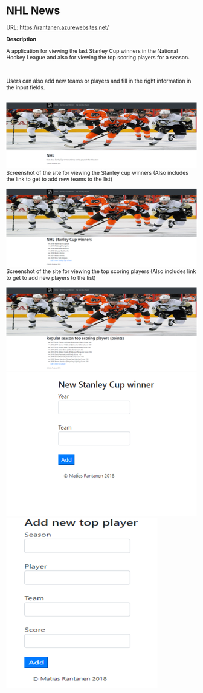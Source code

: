 # NHL News

URL: <a>https://rantanen.azurewebsites.net/</a>

<strong>Description</strong>

A application for viewing the last Stanley Cup winners in the National Hockey League and also for viewing the top scoring players for a season.

<br>

Users can also add new teams or players and fill in the right information in the input fields.

<br>

<img src="https://github.com/matiasrantanen/siteDemo/blob/master/images/image1.PNG" width="600">
Screenshot of the site for viewing the Stanley cup winners (Also includes the link to get to add new teams to the list)
<br>
<br>

<img src="https://github.com/matiasrantanen/siteDemo/blob/master/images/image2.PNG" width="600">
Screenshot of the site for viewing the top scoring players (Also includes link to get to add new players to the list)
<br>
<br>

<img src="https://github.com/matiasrantanen/siteDemo/blob/master/images/image3.PNG" width="600">

<br>

<img src="https://github.com/matiasrantanen/siteDemo/blob/master/images/image4.PNG" width="600">

<img src="https://github.com/matiasrantanen/siteDemo/blob/master/images/image5.PNG" width="400" height="450">
